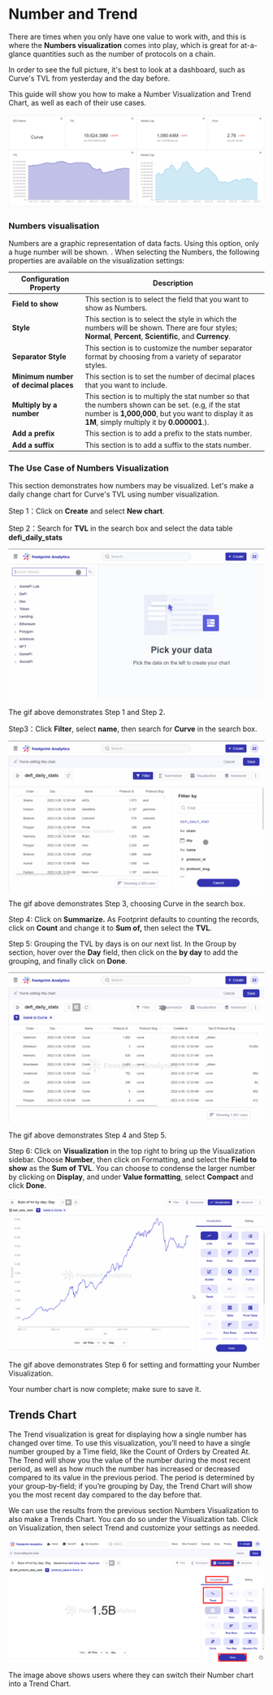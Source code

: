 # Number and Trend

There are times when you only have one value to work with, and this is where the **Numbers visualization** comes into play, which is great for at-a-glance quantities such as the number of protocols on a chain.

In order to see the full picture, it's best to look at a dashboard, such as Curve's TVL from yesterday and the day before.

This guide will show you how to make a Number Visualization and Trend Chart, as well as each of their use cases.

![Number and Trend visualisations](<../../../.gitbook/assets/0 (12)>)

### Numbers visualisation <a href="#_6tqc66sid5af" id="_6tqc66sid5af"></a>

Numbers are a graphic representation of data facts. Using this option, only a huge number will be shown. . When selecting the Numbers, the following properties are available on the visualization settings:

| **Configuration Property**           | **Description**                                                                                                                                                                                          |
| ------------------------------------ | -------------------------------------------------------------------------------------------------------------------------------------------------------------------------------------------------------- |
| **Field to show**                    | This section is to select the field that you want to show as Numbers.                                                                                                                                    |
| **Style**                            | This section is to select the style in which the numbers will be shown. There are four styles; **Normal**, **Percent**, **Scientific**, and **Currency**.                                                |
| **Separator Style**                  | This section is to customize the number separator format by choosing from a variety of separator styles.                                                                                                 |
| **Minimum number of decimal places** | This section is to set the number of decimal places that you want to include.                                                                                                                            |
| **Multiply by a number**             | This section is to multiply the stat number so that the numbers shown can be set. (e.g, if the stat number is **1,000,000**, but you want to display it as **1M**, simply multiply it by **0.000001**.). |
| **Add a prefix**                     | This section is to add a prefix to the stats number.                                                                                                                                                     |
| **Add a suffix**                     | This section is to add a suffix to the stats number.                                                                                                                                                     |

### The Use Case of Numbers Visualization <a href="#_m7gfq2613s8m" id="_m7gfq2613s8m"></a>

This section demonstrates how numbers may be visualized. Let's make a daily change chart for Curve's TVL using number visualization.

Step 1：Click on **Create** and select **New chart**.

Step 2：Search for **TVL** in the search box and select the data table **defi\_daily\_stats**

![This image demonstrates step 1 and step 2.](<../../../.gitbook/assets/1 (9)>)

The gif above demonstrates Step 1 and Step 2.

Step3：Click **Filter**, select **name**, then search for **Curve** in the search box.

![](<../../../.gitbook/assets/2 (11)>)

The gif above demonstrates Step 3, choosing Curve in the search box.

Step 4: Click on **Summarize.** As Footprint defaults to counting the records, click on **Count** and change it to **Sum of,** then select the **TVL**.

Step 5: Grouping the TVL by days is on our next list. In the Group by section, hover over the **Day** field, then click on the **by day** to add the grouping, and finally click on **Done**.

![](<../../../.gitbook/assets/3 (4)>)

The gif above demonstrates Step 4 and Step 5.

Step 6: Click on **Visualization** in the top right to bring up the Visualization sidebar. Choose **Number**, then click on Formatting, and select the **Field to show** as the **Sum of TVL**. You can choose to condense the larger number by clicking on **Display**, and under **Value formatting**, select **Compact** and click **Done**.

![](<../../../.gitbook/assets/4 (13)>)

The gif above demonstrates Step 6 for setting and formatting your Number Visualization.

Your number chart is now complete; make sure to save it.

## Trends Chart <a href="#_zhxtoul1wlqo" id="_zhxtoul1wlqo"></a>

The Trend visualization is great for displaying how a single number has changed over time. To use this visualization, you’ll need to have a single number grouped by a Time field, like the Count of Orders by Created At. The Trend will show you the value of the number during the most recent period, as well as how much the number has increased or decreased compared to its value in the previous period. The period is determined by your group-by-field; if you’re grouping by Day, the Trend Chart will show you the most recent day compared to the day before that.

We can use the results from the previous section Numbers Visualization to also make a Trends Chart. You can do so under the Visualization tab. Click on Visualization, then select Trend and customize your settings as needed.

![](<../../../.gitbook/assets/5 (6)>)

The image above shows users where they can switch their Number chart into a Trend Chart.
